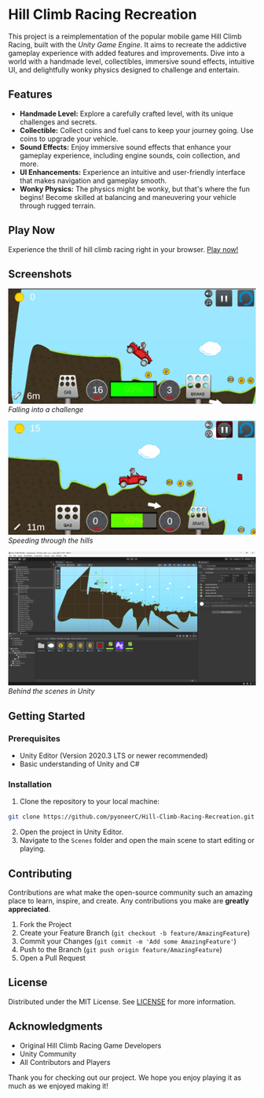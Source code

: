 # Hill Climb Racing Recreation

This project is a reimplementation of the popular mobile game Hill Climb Racing, built with the _Unity Game Engine_. It aims to recreate the addictive gameplay experience with added features and improvements. Dive into a world with a handmade level, collectibles, immersive sound effects, intuitive UI, and delightfully wonky physics designed to challenge and entertain.

## Features

- **Handmade Level:** Explore a carefully crafted level, with its unique challenges and secrets.
- **Collectible:** Collect coins and fuel cans to keep your journey going. Use coins to upgrade your vehicle.
- **Sound Effects:** Enjoy immersive sound effects that enhance your gameplay experience, including engine sounds, coin collection, and more.
- **UI Enhancements:** Experience an intuitive and user-friendly interface that makes navigation and gameplay smooth.
- **Wonky Physics:** The physics might be wonky, but that's where the fun begins! Become skilled at balancing and maneuvering your vehicle through rugged terrain.

## Play Now

Experience the thrill of hill climb racing right in your browser. [Play now!](https://pyoneerc1.itch.io/hill-climb-racing-recreation)

## Screenshots

![Falling](img/Screenshot_1.png)
*Falling into a challenge*

![Driving](img/Screenshot_2.png)
*Speeding through the hills*

![Unity](img/Screenshot_3.png)
*Behind the scenes in Unity*

## Getting Started

### Prerequisites

- Unity Editor (Version 2020.3 LTS or newer recommended)
- Basic understanding of Unity and C#

### Installation

1. Clone the repository to your local machine: 
```bash
git clone https://github.com/pyoneerC/Hill-Climb-Racing-Recreation.git
```
2. Open the project in Unity Editor.
3. Navigate to the `Scenes` folder and open the main scene to start editing or playing.

## Contributing

Contributions are what make the open-source community such an amazing place to learn, inspire, and create. Any contributions you make are **greatly appreciated**.

1. Fork the Project
2. Create your Feature Branch (`git checkout -b feature/AmazingFeature`)
3. Commit your Changes (`git commit -m 'Add some AmazingFeature'`)
4. Push to the Branch (`git push origin feature/AmazingFeature`)
5. Open a Pull Request

## License

Distributed under the MIT License. See [LICENSE](https://github.com/pyoneerC/Hill-Climb-Racing/blob/main/LICENSE.md) for more information.

## Acknowledgments

- Original Hill Climb Racing Game Developers
- Unity Community
- All Contributors and Players

Thank you for checking out our project. We hope you enjoy playing it as much as we enjoyed making it!